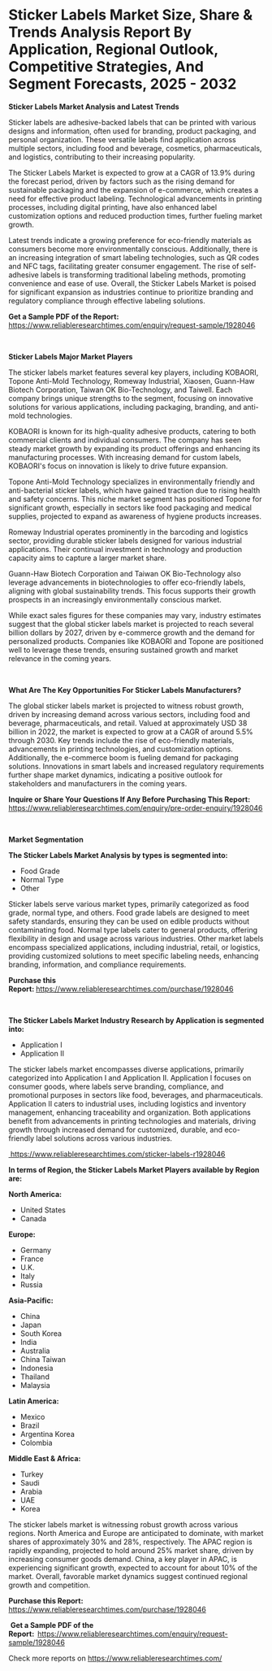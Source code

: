 <p><h1>Sticker Labels Market Size, Share & Trends Analysis Report By Application, Regional Outlook, Competitive Strategies, And Segment Forecasts, 2025 - 2032</h1></p><p><strong>Sticker Labels Market Analysis and Latest Trends</strong></p>
<p><p>Sticker labels are adhesive-backed labels that can be printed with various designs and information, often used for branding, product packaging, and personal organization. These versatile labels find application across multiple sectors, including food and beverage, cosmetics, pharmaceuticals, and logistics, contributing to their increasing popularity.</p><p>The Sticker Labels Market is expected to grow at a CAGR of 13.9% during the forecast period, driven by factors such as the rising demand for sustainable packaging and the expansion of e-commerce, which creates a need for effective product labeling. Technological advancements in printing processes, including digital printing, have also enhanced label customization options and reduced production times, further fueling market growth.</p><p>Latest trends indicate a growing preference for eco-friendly materials as consumers become more environmentally conscious. Additionally, there is an increasing integration of smart labeling technologies, such as QR codes and NFC tags, facilitating greater consumer engagement. The rise of self-adhesive labels is transforming traditional labeling methods, promoting convenience and ease of use. Overall, the Sticker Labels Market is poised for significant expansion as industries continue to prioritize branding and regulatory compliance through effective labeling solutions.</p></p>
<p><strong>Get a Sample PDF of the Report:&nbsp;</strong> <a href="https://www.reliableresearchtimes.com/enquiry/request-sample/1928046?utm_campaign=3532&utm_medium=2&utm_source=Github&utm_content=ia&utm_term=29032025&utm_id=sticker-labels">https://www.reliableresearchtimes.com/enquiry/request-sample/1928046</a></p>
<p>&nbsp;</p>
<p><strong>Sticker Labels Major Market Players</strong></p>
<p><p>The sticker labels market features several key players, including KOBAORI, Topone Anti-Mold Technology, Romeway Industrial, Xiaosen, Guann-Haw Biotech Corporation, Taiwan OK Bio-Technology, and Taiwell. Each company brings unique strengths to the segment, focusing on innovative solutions for various applications, including packaging, branding, and anti-mold technologies.</p><p>KOBAORI is known for its high-quality adhesive products, catering to both commercial clients and individual consumers. The company has seen steady market growth by expanding its product offerings and enhancing its manufacturing processes. With increasing demand for custom labels, KOBAORI's focus on innovation is likely to drive future expansion.</p><p>Topone Anti-Mold Technology specializes in environmentally friendly and anti-bacterial sticker labels, which have gained traction due to rising health and safety concerns. This niche market segment has positioned Topone for significant growth, especially in sectors like food packaging and medical supplies, projected to expand as awareness of hygiene products increases.</p><p>Romeway Industrial operates prominently in the barcoding and logistics sector, providing durable sticker labels designed for various industrial applications. Their continual investment in technology and production capacity aims to capture a larger market share.</p><p>Guann-Haw Biotech Corporation and Taiwan OK Bio-Technology also leverage advancements in biotechnologies to offer eco-friendly labels, aligning with global sustainability trends. This focus supports their growth prospects in an increasingly environmentally conscious market.</p><p>While exact sales figures for these companies may vary, industry estimates suggest that the global sticker labels market is projected to reach several billion dollars by 2027, driven by e-commerce growth and the demand for personalized products. Companies like KOBAORI and Topone are positioned well to leverage these trends, ensuring sustained growth and market relevance in the coming years.</p></p>
<p>&nbsp;</p>
<p><strong>What Are The Key Opportunities For Sticker Labels Manufacturers?</strong></p>
<p><p>The global sticker labels market is projected to witness robust growth, driven by increasing demand across various sectors, including food and beverage, pharmaceuticals, and retail. Valued at approximately USD 38 billion in 2022, the market is expected to grow at a CAGR of around 5.5% through 2030. Key trends include the rise of eco-friendly materials, advancements in printing technologies, and customization options. Additionally, the e-commerce boom is fueling demand for packaging solutions. Innovations in smart labels and increased regulatory requirements further shape market dynamics, indicating a positive outlook for stakeholders and manufacturers in the coming years.</p></p>
<p><strong>Inquire or Share Your Questions If Any Before Purchasing This Report:</strong> <a href="https://www.reliableresearchtimes.com/enquiry/pre-order-enquiry/1928046?utm_campaign=3532&utm_medium=2&utm_source=Github&utm_content=ia&utm_term=29032025&utm_id=sticker-labels">https://www.reliableresearchtimes.com/enquiry/pre-order-enquiry/1928046</a></p>
<p>&nbsp;</p>
<p><strong>Market Segmentation</strong></p>
<p><strong>The Sticker Labels Market Analysis by types is segmented into:</strong></p>
<p><ul><li>Food Grade</li><li>Normal Type</li><li>Other</li></ul></p>
<p><p>Sticker labels serve various market types, primarily categorized as food grade, normal type, and others. Food grade labels are designed to meet safety standards, ensuring they can be used on edible products without contaminating food. Normal type labels cater to general products, offering flexibility in design and usage across various industries. Other market labels encompass specialized applications, including industrial, retail, or logistics, providing customized solutions to meet specific labeling needs, enhancing branding, information, and compliance requirements.</p></p>
<p><strong>Purchase this Report:&nbsp;</strong><a href="https://www.reliableresearchtimes.com/purchase/1928046?utm_campaign=3532&utm_medium=2&utm_source=Github&utm_content=ia&utm_term=29032025&utm_id=sticker-labels">https://www.reliableresearchtimes.com/purchase/1928046</a></p>
<p>&nbsp;</p>
<p><strong>The Sticker Labels Market Industry Research by Application is segmented into:</strong></p>
<p><ul><li>Application I</li><li>Application II</li></ul></p>
<p><p>The sticker labels market encompasses diverse applications, primarily categorized into Application I and Application II. Application I focuses on consumer goods, where labels serve branding, compliance, and promotional purposes in sectors like food, beverages, and pharmaceuticals. Application II caters to industrial uses, including logistics and inventory management, enhancing traceability and organization. Both applications benefit from advancements in printing technologies and materials, driving growth through increased demand for customized, durable, and eco-friendly label solutions across various industries.</p></p>
<p><a href="https://www.reliableresearchtimes.com/sticker-labels-r1928046?utm_campaign=3532&utm_medium=2&utm_source=Github&utm_content=ia&utm_term=29032025&utm_id=sticker-labels">&nbsp;https://www.reliableresearchtimes.com/sticker-labels-r1928046</a></p>
<p><strong>In terms of Region, the Sticker Labels Market Players available by Region are:</strong></p>
<p>
    <p> <strong> North America: </strong>
        <ul>
            <li>United States</li>
            <li>Canada</li>
        </ul>
        </p> 
    <p> <strong> Europe: </strong>
        <ul>
            <li>Germany</li>
            <li>France</li>
            <li>U.K.</li>
            <li>Italy</li>
            <li>Russia</li>
        </ul>
        </p> 
    <p> <strong> Asia-Pacific: </strong>
        <ul>
            <li>China</li>
            <li>Japan</li>
            <li>South Korea</li>
            <li>India</li>
            <li>Australia</li>
            <li>China Taiwan</li>
            <li>Indonesia</li>
            <li>Thailand</li>
            <li>Malaysia</li>
        </ul>
        </p> 
    <p> <strong> Latin America: </strong>
        <ul>
            <li>Mexico</li>
            <li>Brazil</li>
            <li>Argentina Korea</li>
            <li>Colombia</li>
        </ul>
        </p> 
    <p> <strong> Middle East & Africa: </strong>
        <ul>
            <li>Turkey</li>
            <li>Saudi</li>
            <li>Arabia</li>
            <li>UAE</li>
            <li>Korea</li>
        </ul>
    </p>
    </p>
<p><p>The sticker labels market is witnessing robust growth across various regions. North America and Europe are anticipated to dominate, with market shares of approximately 30% and 28%, respectively. The APAC region is rapidly expanding, projected to hold around 25% market share, driven by increasing consumer goods demand. China, a key player in APAC, is experiencing significant growth, expected to account for about 10% of the market. Overall, favorable market dynamics suggest continued regional growth and competition.</p></p>
<p><strong>Purchase this Report: </strong><a href="https://www.reliableresearchtimes.com/purchase/1928046?utm_campaign=3532&utm_medium=2&utm_source=Github&utm_content=ia&utm_term=29032025&utm_id=sticker-labels">https://www.reliableresearchtimes.com/purchase/1928046</a></p>
<p>&nbsp;<strong>Get a Sample PDF of the Report:&nbsp;&nbsp;</strong><a href="https://www.reliableresearchtimes.com/enquiry/request-sample/1928046?utm_campaign=3532&utm_medium=2&utm_source=Github&utm_content=ia&utm_term=29032025&utm_id=sticker-labels">https://www.reliableresearchtimes.com/enquiry/request-sample/1928046</a></p>
<p><strong></strong></p>
<p>Check more reports on <a href="https://www.reliableresearchtimes.com/?utm_campaign=3532&utm_medium=2&utm_source=Github&utm_content=ia&utm_term=29032025&utm_id=sticker-labels">https://www.reliableresearchtimes.com/</a></p>
